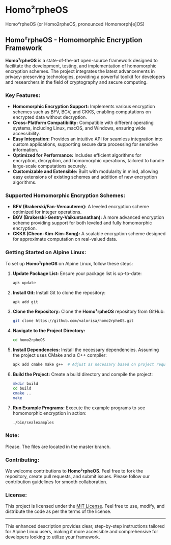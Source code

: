 # Homo²rpheOS
Homo²rpheOS (or Homo2rpheOS, pronounced Homomorph[e]OS)

## **Homo²rpheOS - Homomorphic Encryption Framework**

**Homo²rpheOS** is a state-of-the-art open-source framework designed to facilitate the development, testing, and implementation of homomorphic encryption schemes. The project integrates the latest advancements in privacy-preserving technologies, providing a powerful toolkit for developers and researchers in the field of cryptography and secure computing.

### **Key Features:**
- **Homomorphic Encryption Support:** Implements various encryption schemes such as BFV, BGV, and CKKS, enabling computations on encrypted data without decryption.
- **Cross-Platform Compatibility:** Compatible with different operating systems, including Linux, macOS, and Windows, ensuring wide accessibility.
- **Easy Integration:** Provides an intuitive API for seamless integration into custom applications, supporting secure data processing for sensitive information.
- **Optimized for Performance:** Includes efficient algorithms for encryption, decryption, and homomorphic operations, tailored to handle large-scale computations securely.
- **Customizable and Extensible:** Built with modularity in mind, allowing easy extensions of existing schemes and addition of new encryption algorithms.

### **Supported Homomorphic Encryption Schemes:**
- **BFV (Brakerski/Fan-Vercauteren):** A leveled encryption scheme optimized for integer operations.
- **BGV (Brakerski-Gentry-Vaikuntanathan):** A more advanced encryption scheme providing support for both leveled and fully homomorphic encryption.
- **CKKS (Cheon-Kim-Kim-Song):** A scalable encryption scheme designed for approximate computation on real-valued data.

### **Getting Started on Alpine Linux:**

To set up **Homo²rpheOS** on Alpine Linux, follow these steps:

1. **Update Package List:**
   Ensure your package list is up-to-date:
   ```sh
   apk update
   ```

2. **Install Git:**
   Install Git to clone the repository:
   ```sh
   apk add git
   ```

3. **Clone the Repository:**
   Clone the **Homo²rpheOS** repository from GitHub:
   ```sh
   git clone https://github.com/valorisa/homo2rpheOS.git
   ```

4. **Navigate to the Project Directory:**
   ```sh
   cd homo2rpheOS
   ```

5. **Install Dependencies:**
   Install the necessary dependencies. Assuming the project uses CMake and a C++ compiler:
   ```sh
   apk add cmake make g++  # Adjust as necessary based on project requirements
   ```

6. **Build the Project:**
   Create a build directory and compile the project:
   ```sh
   mkdir build
   cd build
   cmake ..
   make
   ```

7. **Run Example Programs:**
   Execute the example programs to see homomorphic encryption in action:
   ```sh
   ./bin/sealexamples
   ```

### **Note:**
Please. The files are located in the master branch.

### **Contributing:**
We welcome contributions to **Homo²rpheOS**. Feel free to fork the repository, create pull requests, and submit issues. Please follow our contribution guidelines for smooth collaboration.

### **License:**
This project is licensed under the [MIT License](LICENSE). Feel free to use, modify, and distribute the code as per the terms of the license.

---

This enhanced description provides clear, step-by-step instructions tailored for Alpine Linux users, making it more accessible and comprehensive for developers looking to utilize your framework. 
